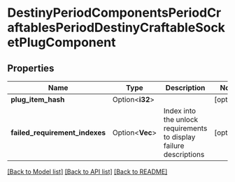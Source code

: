 # DestinyPeriodComponentsPeriodCraftablesPeriodDestinyCraftableSocketPlugComponent

## Properties

Name | Type | Description | Notes
------------ | ------------- | ------------- | -------------
**plug_item_hash** | Option<**i32**> |  | [optional]
**failed_requirement_indexes** | Option<**Vec<i32>**> | Index into the unlock requirements to display failure descriptions | [optional]

[[Back to Model list]](../README.md#documentation-for-models) [[Back to API list]](../README.md#documentation-for-api-endpoints) [[Back to README]](../README.md)


